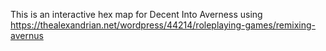 This is an interactive hex map for Decent Into Averness using https://thealexandrian.net/wordpress/44214/roleplaying-games/remixing-avernus
